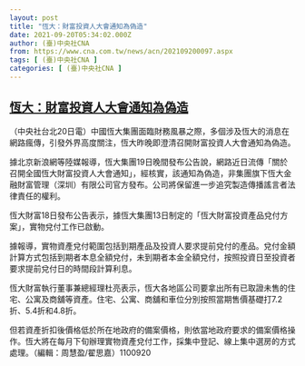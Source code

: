 ```yaml
---
layout: post
title: "恆大：財富投資人大會通知為偽造"
date: 2021-09-20T05:34:02.000Z
author: (臺)中央社CNA
from: https://www.cna.com.tw/news/acn/202109200097.aspx
tags: [ (臺)中央社CNA ]
categories: [ (臺)中央社CNA ]
---
```

<!--1632116042000-->
[恆大：財富投資人大會通知為偽造](https://www.cna.com.tw/news/acn/202109200097.aspx)
------

<div>
<div></div><div class="paragraph"><p>（中央社台北20日電）中國恆大集團面臨財務風暴之際，多個涉及恆大的消息在網路瘋傳，引發外界高度關注，恆大昨晚即澄清召開財富投資人大會通知為偽造。</p><p>據北京新浪網等陸媒報導，恆大集團19日晚間發布公告說，網路近日流傳「關於召開全國恆大財富投資人大會通知」，經核實，該通知為偽造，非集團旗下恆大金融財富管理（深圳）有限公司官方發布。公司將保留進一步追究製造傳播謠言者法律責任的權利。</p><p>恆大財富18日發布公告表示，據恆大集團13日制定的「恆大財富投資產品兌付方案」，實物兌付工作已啟動。</p><p>據報導，實物資產兌付範圍包括到期產品及投資人要求提前兌付的產品。兌付金額計算方式包括到期者本息全額兌付，未到期者本金全額兌付，按照投資日至投資者要求提前兌付日的時間段計算利息。</p><p>恆大財富執行董事兼總經理杜亮表示，恆大各地區公司要拿出所有已取證未售的住宅、公寓及商舖等資產。住宅、公寓、商舖和車位分別按照當期售價基礎打7.2折、5.4折和4.8折。</p><p>但若資產折扣後價格低於所在地政府的備案價格，則依當地政府要求的備案價格操作。恆大將在每月下旬辦理實物資產兌付工作，採集中登記、線上集中選房的方式處理。（編輯：周慧盈/翟思嘉）1100920</p></div>
</div>
